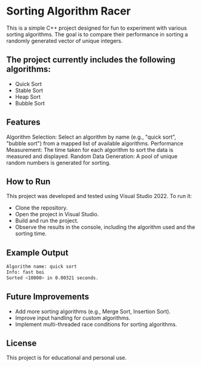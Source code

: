 # Sorting Algorithm Racer
This is a simple C++ project designed for fun to experiment with various sorting algorithms. The goal is to compare their performance in sorting a randomly generated vector of unique integers.

## The project currently includes the following algorithms:

- Quick Sort
- Stable Sort
- Heap Sort
- Bubble Sort

## Features
Algorithm Selection: Select an algorithm by name (e.g., "quick sort", "bubble sort") from a mapped list of available algorithms.
Performance Measurement: The time taken for each algorithm to sort the data is measured and displayed.
Random Data Generation: A pool of unique random numbers is generated for sorting.

## How to Run
This project was developed and tested using Visual Studio 2022. To run it:

- Clone the repository.
- Open the project in Visual Studio.
- Build and run the project.
- Observe the results in the console, including the algorithm used and the sorting time.

## Example Output
```sh
Algorithm name: quick sort
Info: fast boi
Sorted <10000> in 0.00321 seconds.
```

## Future Improvements
- Add more sorting algorithms (e.g., Merge Sort, Insertion Sort).
- Improve input handling for custom algorithms.
- Implement multi-threaded race conditions for sorting algorithms.

## License
This project is for educational and personal use.
